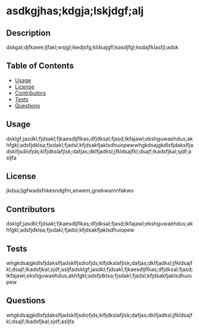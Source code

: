 
# asdkgjhas;kdgja;lskjdgf;alj
## Description
dskgal;djfkawe;ljfakl;wsjgl;ikedjsfg;kldsajgfl;kasdjfgl;ksdajfklasfjl;adsk
## Table of Contents
* [Usage](#usage)
* [License](#license)
* [Contributors](#contributors)
* [Tests](#test)
* [Questions](#questions)
## Usage
dsklgf;jasdkl;fjdsakl;fjkaesdljflkas;dfjdksal;fjasd;lkfajawl;ekshguwaehdus;akhfgkl;adsfjdklsa;fjsdakl;fjadsl;kfjdsakfjaklsdhuiopewwhgkdsajgkdlsfjdakslfjadsklfjsdiofjds;klfjdkslafjlsk;dafjas;dklfjadksl;jfkldsajfkl;dsajf;lkadsfjkal;sjdf;asljfa
## License
jkdsa;ljgfwadsfnkesndgfm,anwem,gnekwamnfakws
## Contributors
dsklgf;jasdkl;fjdsakl;fjkaesdljflkas;dfjdksal;fjasd;lkfajawl;ekshguwaehdus;akhfgkl;adsfjdklsa;fjsdakl;fjadsl;kfjdsakfjaklsdhuiopew
## Tests
whgkdsajgkdlsfjdakslfjadsklfjsdiofjds;klfjdkslafjlsk;dafjas;dklfjadksl;jfkldsajfkl;dsajf;lkadsfjkal;sjdf;asljfadsklgf;jasdkl;fjdsakl;fjkaesdljflkas;dfjdksal;fjasd;lkfajawl;ekshguwaehdus;akhfgkl;adsfjdklsa;fjsdakl;fjadsl;kfjdsakfjaklsdhuiopew
## Questions
whgkdsajgkdlsfjdakslfjadsklfjsdiofjds;klfjdkslafjlsk;dafjas;dklfjadksl;jfkldsajfkl;dsajf;lkadsfjkal;sjdf;asljfa
